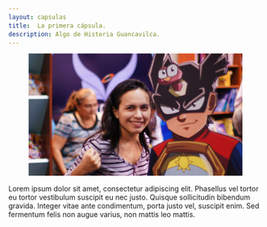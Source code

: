 ```yaml
---
layout: capsulas
title:  La primera cápsula.
description: Algo de Historia Guancavilca.
---
```


<figure class="fullwidth"><img src="/Pics/una.jpg"/></figure>Lorem ipsum dolor sit amet, consectetur adipiscing elit. Phasellus vel tortor eu tortor vestibulum suscipit eu nec justo. Quisque sollicitudin bibendum gravida. Integer vitae ante condimentum, porta justo vel, suscipit enim. Sed fermentum felis non augue varius, non mattis leo mattis.
